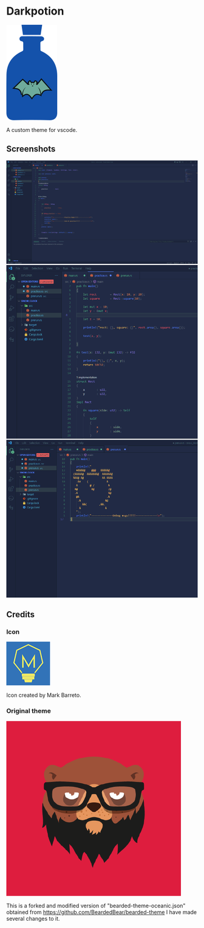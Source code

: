 # Darkpotion
![GitHub Logo](/assets/icon_larger.png)

A custom theme for vscode.


## Screenshots
![GitHub Logo](/assets/screenshots/main.png)
![GitHub Logo](/assets/screenshots/closer_shot.png)
![GitHub Logo](/assets/screenshots/clock.png)

## Credits

### Icon
![GitHub Logo](/assets/mark.png)

Icon created by Mark Barreto.

### Original theme
![GitHub Logo](/assets/bearded-theme.png)

This is a forked and modified version of "bearded-theme-oceanic.json" obtained from https://github.com/BeardedBear/bearded-theme
I have made several changes to it.

